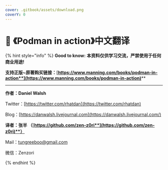 ```yaml
---
cover: .gitbook/assets/download.png
coverY: 0
---
```


# 🦭 《Podman in action》中文翻译

{% hint style="info" %}
**Good to know:** **本资料仅供学习交流，严禁使用于任何商业用途!**&#x20;

**支持正版\~原著购买链接：**[**https://www.manning.com/books/podman-in-action**](https://www.manning.com/books/podman-in-action)****

****

**作者：Daniel Walsh**&#x20;

Twitter：[https://twitter.com/rhatdan](https://twitter.com/rhatdan)

Blog：[https://danwalsh.livejournal.com](https://danwalsh.livejournal.com/)



**译者：张半 （**[**https://github.com/zen-z0ri**](https://github.com/zen-z0ri)**）**

Mail：tungreeboo@gmail.com

微信：Zenzori


{% endhint %}
